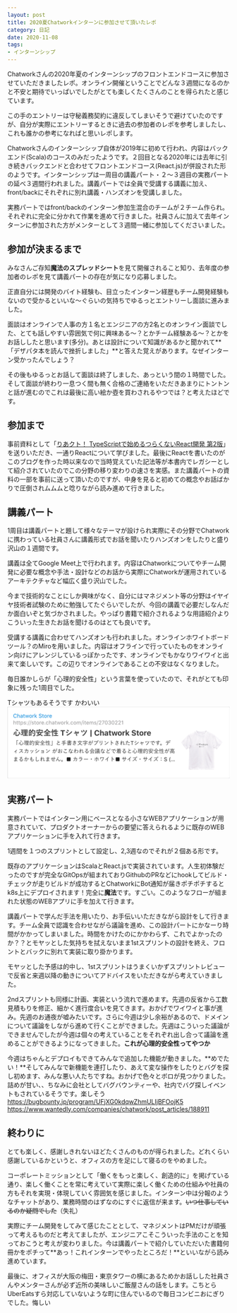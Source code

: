 ```yaml
---
layout: post
title: 2020夏Chatworkインターンに参加させて頂いたレポ
category: 日記
date: 2020-11-08
tags:
- インターンシップ
---
```


Chatworkさんの2020年夏のインターンシップのフロントエンドコースに参加させていただきましたレポ。オンライン開催ということでどんな３週間になるのかと不安と期待でいっぱいでしたがとても楽しくたくさんのことを得られたと感じています。

この手のエントリーは守秘義務契約に違反してしまいそうで避けていたのですが、自分が実際にエントリーするときに過去の参加者のレポを参考しましたし、これも誰かの参考になればと思いレポします。

Chatworkさんのインターンシップ自体が2019年に初めて行われ、内容はバックエンド(Scala)のコースのみだったようです。２回目となる2020年には去年に引き続きバックエンドと合わせてフロントエンドコース(React.js)が併設された形のようです。インターンシップは一周目の講義パート・２〜３週目の実務パートの延べ３週間行われました。講義パートでは全員で受講する講義に加え、front/backにそれぞれに別れ講義・ハンズオンを受講しました。

実務パートではfront/backのインターン参加生混合のチームが２チーム作られ。それぞれに完全に分かれて作業を進めて行きました。社員さんに加えて去年インターンに参加された方がメンターとして３週間一緒に参加してくださいました。

## 参加が決まるまで
みなさんご存知**魔法のスプレッドシート**を見て開催されること知り、去年度の参加者のレポを見て講義パートの存在が気になり応募しました。

正直自分には開発のバイト経験も、目立ったインターン経歴もチーム開発経験もないので受かるといいな〜ぐらいの気持ちでゆるっとエントリーし面談に進みました。

面談はオンラインで人事の方１名とエンジニアの方2名とのオンライン面談でした、とても話しやすい雰囲気で何に興味ある〜？とかチーム経験ある〜？とかをお話ししたと思います(多分)。あとは設計について知識があるかと聞かれて**「デザパタ本を読んで挫折しました」**と答えた覚えがあります。なぜインターン受かったんでしょう？

その後もゆるっとお話して面談は終了しました、あっという間の１時間でした。そして面談が終わり一息つく間も無く合格のご連絡をいただきあまりにトントンと話が進むのでこれは最後に高い絵か壺を買わされるやつでは？と考えたほどです。

## 参加まで
事前資料として「[りあクト！ TypeScriptで始めるつらくないReact開発 第2版](https://oukayuka.booth.pm/items/1312652 )」を送りいただき、一通りReactについて学びました。最後にReactを書いたのがこのブログを作った時以来なので当時覚えていた記法等が本書内でレガシーとして紹介されていたのでこの分野の移り変わりの速さを実感。また講義パートの資料の一部を事前に送って頂いたのですが、中身を見ると初めての概念やお話ばかりで圧倒されムムムと唸りながら読み進めて行きました。

## 講義パート
1周目は講義パートと題して様々なテーマが設けられ実際にその分野でChatworkに携わっている社員さんに講義形式でお話を聞いたりハンズオンをしたりと盛り沢山の１週間です。

講義は全てGoogle Meet上で行われます。内容はChatworkについてやチーム開発に必要な概念や手法・設計などのお話から実際にChatworkが運用されているアーキテクチャなど幅広く盛り沢山でした。

今まで技術的なことにしか興味がなく、自分にはマネジメント等の分野はイヤイヤ技術者試験のために勉強してたぐらいでしたが、今回の講義で必要だしなんだか面白いぞと気づかされました。やっぱり書籍で紹介されるような用語紹介よりこういった生きたお話を聞けるのはとても良いです。

受講する講義に合わせてハンズオンも行われました。オンラインホワイトボードツール？のMiroを用いました。内容はオフラインで行っていたものをオンライン向けにアレンジしているっぽかったです、オンラインでもかなりワイワイと出来て楽しいです。この辺りでオンラインであることの不安はなくなりました。

毎日誰かしらが「心理的安全性」という言葉を使っていたので、それがとても印象に残った1周目でした。

Tシャツもあるそうです かわいい
[![shinriteki.png](shinriteki.png)](https://store.chatwork.com/items/27030221)

## 実務パート
実務パートではインターン用にベースとなる小さなWEBアプリケーションが用意されていて、プロダクトオーナーからの要望に答えられるように既存のWEBアプリケーションに手を入れて行きます。

1週間を１つのスプリントとして設定し、2,3週なのでそれが２個ある形です。

既存のアプリケーションはScalaとReact.jsで実装されています。人生初体験だったのですが完全なGitOpsが組まれておりGithubのPRなどにhookしてビルド・チェックが走りビルドが成功するとChatworkにBot通知が届きポチポチするとk8s上にデプロイされます！完全に**魔法**です。すごい。このようなフローが組まれた状態のWEBアプリに手を加えて行きます。

講義パートで学んだ手法を用いたり、お手伝いいただきながら設計をして行きます。チーム全員で認識を合わせながら議論を進め、この設計パートにかなーり時間がかかってしまいました。時間をかけたのにかかわらず、これでよかったのか？？とモヤッとした気持ちを拭えないまま1stスプリントの設計を終え、フロントとバックに別れて実装に取り掛かります。

モヤッとした予感は的中し、1stスプリントはうまくいかずスプリントレビューで反省と来週以降の動きについてアドバイスをいただきながら考えていきました。

2ndスプリントも同様に計画、実装という流れで進めます。先週の反省から工数見積もりを修正、細かく進行度合いを見てきます。おかげでワイワイと事が進み。先週のお通夜が嘘みたいです。さらに今週は少し余裕があるので、ドメインについて議論をしながら進めて行くことができました。先週はこういった議論ができませんでしたが今週は個々の考えていることをそれぞれ出し合って議論を進めることができるようになってきました。**これが心理的安全性ってやつか**

今週はちゃんとデプロイもできてみんなで追加した機能が動きました。**めでたい！**そしてみんなで新機能を連打したり、あえて変な操作をしたりとバグを探し初めます、みんな悪い人たちですね。おかげで色々とボロが見つかりました。詰めが甘い、、ちなみに会社としてバグバウンティーや、社内でバグ探しイベントもされているそうです。楽しそう \
https://bugbounty.jp/program/UFjXG0kdqwZhmULIjBFOojK5
https://www.wantedly.com/companies/chatwork/post_articles/188911

## 終わりに
とても楽しく、感謝しきれないほどたくさんのものが得られました。どれくらい感謝しているかというと、オフィスの方を足にして寝るのをやめました。

コーポレートミッションとして「働くをもっと楽しく、創造的に」を掲げている通り、楽しく働くことを常に考えていて実際に楽しく働くための仕組みや社員の方もそれを実現・体現していく雰囲気を感じました。インターン中は分報のようなチャットがあり、業務時間のはずなのにすぐに返信が来ます。~~いつ仕事しているのか疑問でした~~（失礼）

実際にチーム開発をしてみて感じたこととして、マネジメントはPMだけが頑張って考えるものだと考えてましたが、エンジニアこそこういった手法のことを知っておこうと考えが変わりました。今は講義パートで紹介していただいた書籍何冊かをポチって**あっ！これインターンでやったところだ！**といいながら読み進めています。

最後に、オフィスが大阪の梅田・東京タワーの横にあるためかお話しした社員さんやメンターさんが必ず近所の美味しいご飯屋さんの話をします。こちとらUberEatsすら対応していないような町に住んでいるので毎日コンビニおにぎりでした。悔しい
